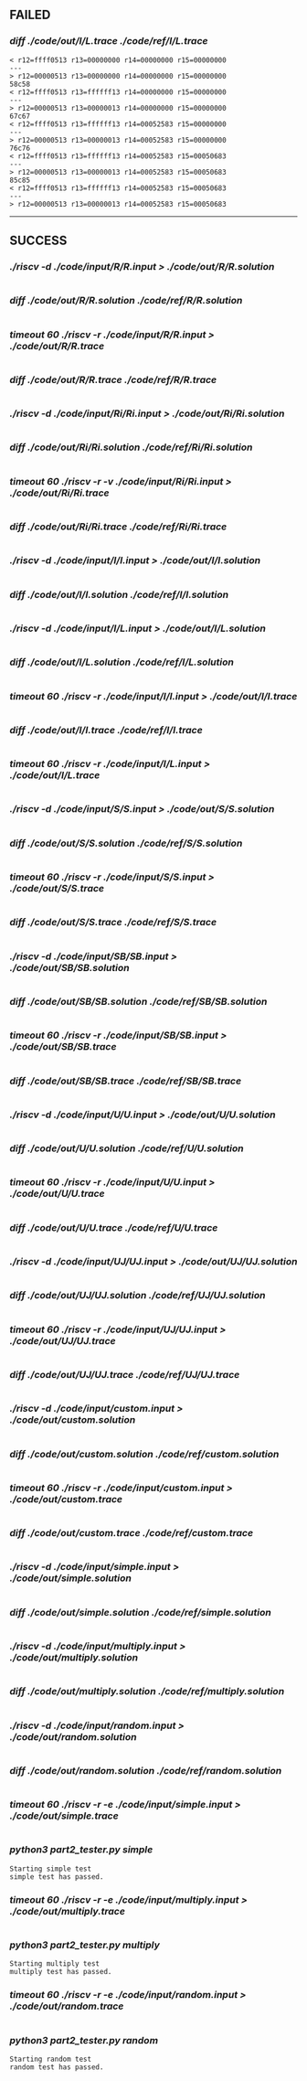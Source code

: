 ## ********************FAILED********************
### *****diff ./code/out/I/L.trace ./code/ref/I/L.trace*****
 ```49c49
< r12=ffff0513 r13=00000000 r14=00000000 r15=00000000 
---
> r12=00000513 r13=00000000 r14=00000000 r15=00000000 
58c58
< r12=ffff0513 r13=ffffff13 r14=00000000 r15=00000000 
---
> r12=00000513 r13=00000013 r14=00000000 r15=00000000 
67c67
< r12=ffff0513 r13=ffffff13 r14=00052583 r15=00000000 
---
> r12=00000513 r13=00000013 r14=00052583 r15=00000000 
76c76
< r12=ffff0513 r13=ffffff13 r14=00052583 r15=00050683 
---
> r12=00000513 r13=00000013 r14=00052583 r15=00050683 
85c85
< r12=ffff0513 r13=ffffff13 r14=00052583 r15=00050683 
---
> r12=00000513 r13=00000013 r14=00052583 r15=00050683 

```

****************************************
## ********************SUCCESS********************
### *****./riscv -d ./code/input/R/R.input > ./code/out/R/R.solution*****
 ```
```
### *****diff ./code/out/R/R.solution ./code/ref/R/R.solution*****
 ```
```
### *****timeout 60 ./riscv -r ./code/input/R/R.input > ./code/out/R/R.trace*****
 ```
```
### *****diff ./code/out/R/R.trace ./code/ref/R/R.trace*****
 ```
```
### *****./riscv -d ./code/input/Ri/Ri.input > ./code/out/Ri/Ri.solution*****
 ```
```
### *****diff ./code/out/Ri/Ri.solution ./code/ref/Ri/Ri.solution*****
 ```
```
### *****timeout 60 ./riscv -r -v ./code/input/Ri/Ri.input > ./code/out/Ri/Ri.trace*****
 ```
```
### *****diff ./code/out/Ri/Ri.trace ./code/ref/Ri/Ri.trace*****
 ```
```
### *****./riscv -d ./code/input/I/I.input > ./code/out/I/I.solution*****
 ```
```
### *****diff ./code/out/I/I.solution ./code/ref/I/I.solution*****
 ```
```
### *****./riscv -d ./code/input/I/L.input > ./code/out/I/L.solution*****
 ```
```
### *****diff ./code/out/I/L.solution ./code/ref/I/L.solution*****
 ```
```
### *****timeout 60 ./riscv -r ./code/input/I/I.input > ./code/out/I/I.trace*****
 ```
```
### *****diff ./code/out/I/I.trace ./code/ref/I/I.trace*****
 ```
```
### *****timeout 60 ./riscv -r ./code/input/I/L.input > ./code/out/I/L.trace*****
 ```
```
### *****./riscv -d ./code/input/S/S.input > ./code/out/S/S.solution*****
 ```
```
### *****diff ./code/out/S/S.solution ./code/ref/S/S.solution*****
 ```
```
### *****timeout 60 ./riscv -r ./code/input/S/S.input > ./code/out/S/S.trace*****
 ```
```
### *****diff ./code/out/S/S.trace ./code/ref/S/S.trace*****
 ```
```
### *****./riscv -d ./code/input/SB/SB.input > ./code/out/SB/SB.solution*****
 ```
```
### *****diff ./code/out/SB/SB.solution ./code/ref/SB/SB.solution*****
 ```
```
### *****timeout 60 ./riscv -r ./code/input/SB/SB.input > ./code/out/SB/SB.trace*****
 ```
```
### *****diff ./code/out/SB/SB.trace ./code/ref/SB/SB.trace*****
 ```
```
### *****./riscv -d ./code/input/U/U.input > ./code/out/U/U.solution*****
 ```
```
### *****diff ./code/out/U/U.solution ./code/ref/U/U.solution*****
 ```
```
### *****timeout 60 ./riscv -r ./code/input/U/U.input > ./code/out/U/U.trace*****
 ```
```
### *****diff ./code/out/U/U.trace ./code/ref/U/U.trace*****
 ```
```
### *****./riscv -d ./code/input/UJ/UJ.input > ./code/out/UJ/UJ.solution*****
 ```
```
### *****diff ./code/out/UJ/UJ.solution ./code/ref/UJ/UJ.solution*****
 ```
```
### *****timeout 60 ./riscv -r ./code/input/UJ/UJ.input > ./code/out/UJ/UJ.trace*****
 ```
```
### *****diff ./code/out/UJ/UJ.trace ./code/ref/UJ/UJ.trace*****
 ```
```
### *****./riscv -d ./code/input/custom.input > ./code/out/custom.solution*****
 ```
```
### *****diff ./code/out/custom.solution ./code/ref/custom.solution*****
 ```
```
### *****timeout 60 ./riscv -r ./code/input/custom.input > ./code/out/custom.trace*****
 ```
```
### *****diff ./code/out/custom.trace ./code/ref/custom.trace*****
 ```
```
### *****./riscv -d ./code/input/simple.input > ./code/out/simple.solution*****
 ```
```
### *****diff ./code/out/simple.solution ./code/ref/simple.solution*****
 ```
```
### *****./riscv -d ./code/input/multiply.input > ./code/out/multiply.solution*****
 ```
```
### *****diff ./code/out/multiply.solution ./code/ref/multiply.solution*****
 ```
```
### *****./riscv -d ./code/input/random.input > ./code/out/random.solution*****
 ```
```
### *****diff ./code/out/random.solution ./code/ref/random.solution*****
 ```
```
### *****timeout 60 ./riscv -r -e ./code/input/simple.input > ./code/out/simple.trace*****
 ```
```
### *****python3 part2_tester.py simple*****
 ```
Starting simple test
simple test has passed.

```
### *****timeout 60 ./riscv -r -e ./code/input/multiply.input > ./code/out/multiply.trace*****
 ```
```
### *****python3 part2_tester.py multiply*****
 ```
Starting multiply test
multiply test has passed.

```
### *****timeout 60 ./riscv -r -e ./code/input/random.input > ./code/out/random.trace*****
 ```
```
### *****python3 part2_tester.py random*****
 ```
Starting random test
random test has passed.

```
